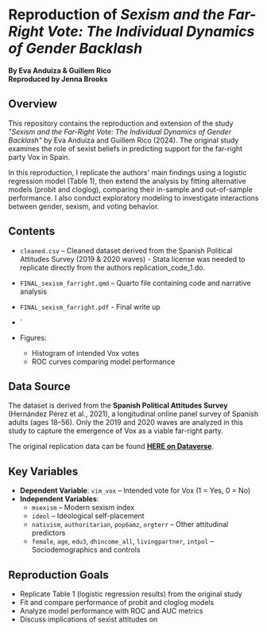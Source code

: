 # Reproduction of *Sexism and the Far-Right Vote: The Individual Dynamics of Gender Backlash*  
**By Eva Anduiza & Guillem Rico**  
**Reproduced by Jenna Brooks**

## Overview

This repository contains the reproduction and extension of the study *"Sexism and the Far-Right Vote: The Individual Dynamics of Gender Backlash"* by Eva Anduiza and Guillem Rico (2024). The original study examines the role of sexist beliefs in predicting support for the far-right party Vox in Spain.

In this reproduction, I replicate the authors' main findings using a logistic regression model (Table 1), then extend the analysis by fitting alternative models (probit and cloglog), comparing their in-sample and out-of-sample performance. I also conduct exploratory modeling to investigate interactions between gender, sexism, and voting behavior.

## Contents

- `cleaned.csv` – Cleaned dataset derived from the Spanish Political Attitudes Survey (2019 & 2020 waves) - Stata license was needed to replicate directly from the authors replication_code_1.do. 
- `FINAL_sexism_farright.qmd` – Quarto file containing code and narrative analysis
- `FINAL_sexism_farright.pdf` - Final write up
- `

- Figures:
  - Histogram of intended Vox votes
  - ROC curves comparing model performance

## Data Source

The dataset is derived from the **Spanish Political Attitudes Survey** (Hernández Pérez et al., 2021), a longitudinal online panel survey of Spanish adults (ages 18–56). Only the 2019 and 2020 waves are analyzed in this study to capture the emergence of Vox as a viable far-right party.

The original replication data can be found [**HERE on Dataverse**](https://dataverse.harvard.edu/dataset.xhtml?persistentId=doi:10.7910/DVN/A11CD5).


## Key Variables

- **Dependent Variable**: `vim_vox` – Intended vote for Vox (1 = Yes, 0 = No)
- **Independent Variables**: 
  - `msexism` – Modern sexism index
  - `ideol` – Ideological self-placement
  - `nativism`, `authoritarian`, `pop6amz`, `orgterr` – Other attitudinal predictors
  - `female`, `age`, `edu3`, `dhincome_all`, `livingpartner`, `intpol` – Sociodemographics and controls

## Reproduction Goals

- Replicate Table 1 (logistic regression results) from the original study
- Fit and compare performance of probit and cloglog models
- Analyze model performance with ROC and AUC metrics
- Discuss implications of sexist attitudes on
